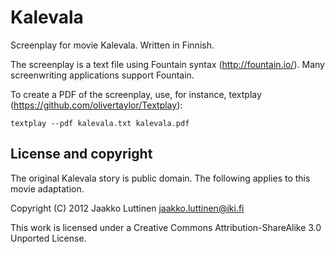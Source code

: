 Kalevala
========

Screenplay for movie Kalevala. Written in Finnish.

The screenplay is a text file using Fountain syntax (http://fountain.io/). Many screenwriting applications support Fountain.

To create a PDF of the screenplay, use, for instance, textplay (https://github.com/olivertaylor/Textplay):

    textplay --pdf kalevala.txt kalevala.pdf
    
License and copyright
---------------------

The original Kalevala story is public domain. The following applies to this movie adaptation.

Copyright (C) 2012 Jaakko Luttinen <jaakko.luttinen@iki.fi>

This work is licensed under a Creative Commons Attribution-ShareAlike 3.0 Unported License.